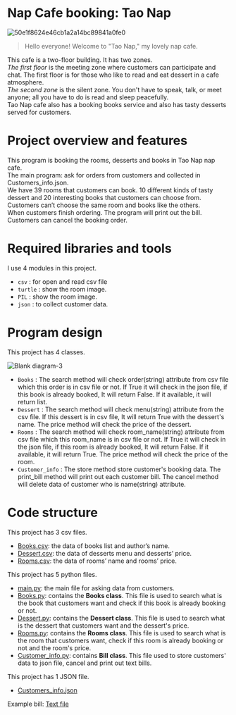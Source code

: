# Nap Cafe booking: Tao Nap

![50e1f8624e46cb1a2a14bc89841a0fe0](https://user-images.githubusercontent.com/115055033/205586673-e620c4da-5281-42b9-9e3d-7ac8c3732837.gif)

> <p>Hello everyone! Welcome to "Tao Nap," my lovely nap cafe.</p>
This cafe is a two-floor building. It has two zones.</br>
*The first floor* is the meeting zone where customers can participate and chat. The first floor is for those who like to read and eat dessert in a cafe atmosphere.</br> 
*The second zone* is the silent zone. You don't have to speak, talk, or meet anyone; all you have to do is read and sleep peacefully.</br>
Tao Nap cafe also has a booking books service and also has tasty desserts served for customers.</br>

# Project overview and features
This program is booking the rooms, desserts and books in Tao Nap nap cafe.</br>
The main program: ask for orders from customers and collected in Customers_info.json.</br> 
We have 39 rooms that customers can book. 10 different kinds of tasty dessert and 20 interesting books 
that customers can choose from. Customers can’t choose the same room and books like the others.</br>
When customers finish ordering. The program will print out the bill.</br>
Customers can cancel the booking order.</br> 

# Required libraries and tools
I use 4 modules in this project.
* `csv` : for open and read csv file
* `turtle` : show the room image.
* `PIL` : show the room image.
* `json` : to collect customer data.

# Program design  
<p>This project has 4 classes.</p>

![Blank diagram-3](https://user-images.githubusercontent.com/115055033/205624578-a0fdbce9-d9e8-4d8e-a9df-b0277fafe8c2.png)

+ `Books` : The search method will check order(string) attribute from csv file which this order is in csv file or not. If True it will check in the json file, if this book is already booked, It will return False. If it available, it will return list.
+ `Dessert` : The search method will check menu(string) attribute from the csv file. If this dessert is in csv file, It will return True with the dessert's name. The price method will check the price of the dessert.
+ `Rooms` : The search method will check room_name(string) attribute from csv file which this room_name is in csv file or not. If True it will check in the json file, if this room is already booked, It will return False. If it available, it will return True. The price method will check the price of the room.
+ `Customer_info` : The store method store customer's booking data. The print_bill method will print out each customer bill. The cancel method will delete data of customer who is name(string) attribute.

# Code structure
This project has 3 csv files.
* [Books.csv](https://github.com/1stChaS/TaoNap/blob/7bc6318714b8598143e0d31af8196ad52741a1da/Books.csv): the data of books list and author’s name.
* [Dessert.csv](https://github.com/1stChaS/TaoNap/blob/3e7ff15e8014863ef8edebe011f40506d36b3b2c/Dessert.csv): the data of desserts menu and desserts’ price.
* [Rooms.csv](https://github.com/1stChaS/TaoNap/blob/3e7ff15e8014863ef8edebe011f40506d36b3b2c/Rooms.csv): the data of rooms’ name and rooms’ price.

<p>This project has 5 python files.</p>

* [main.py](https://github.com/1stChaS/TaoNap/blob/3e7ff15e8014863ef8edebe011f40506d36b3b2c/main.py): the main file for asking data from customers.
* [Books.py](https://github.com/1stChaS/TaoNap/blob/3e7ff15e8014863ef8edebe011f40506d36b3b2c/Books.py): contains the **Books class**. This file is used to search what is the book 
            that customers want and check if this book is already booking or not.
* [Dessert.py](https://github.com/1stChaS/TaoNap/blob/9283f69a88d5c3eebffe449eb5e96d10ac8dfa31/Dessert.py): contains the **Dessert class**. This file is used to search what is the dessert 
            that customers want and the dessert's price.
* [Rooms.py](https://github.com/1stChaS/TaoNap/blob/9283f69a88d5c3eebffe449eb5e96d10ac8dfa31/Rooms.py): contains the **Rooms class**. This file is used to search what is the room 
            that customers want, check if this room is already booking or not and the room's price.
* [Customer_info.py](https://github.com/1stChaS/TaoNap/blob/9283f69a88d5c3eebffe449eb5e96d10ac8dfa31/Taonap_Bill.py): contains **Bill class**. This file used to store customers' data to json file, cancel and print out text bills.

<p>This project has 1 JSON file.</p>

* [Customers_info.json](https://github.com/1stChaS/TaoNap/blob/9283f69a88d5c3eebffe449eb5e96d10ac8dfa31/Customers_info.json)

Example bill: 
[Text file](https://github.com/1stChaS/TaoNap/blob/13429c51a8ddde19a08c9d3adb4af589149172a3/lady05-Dec-2022_17:53:29.txt)     
